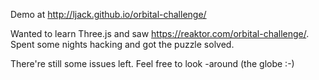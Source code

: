 Demo at http://ljack.github.io/orbital-challenge/

Wanted to learn Three.js and saw https://reaktor.com/orbital-challenge/. Spent some nights hacking and got the puzzle solved. 

There're still some issues left. Feel free to look -around (the globe :-)
